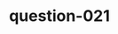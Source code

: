 ---
layout: question
title: question-021
number: 21
question: Tell me a type of gun that doesn't shoot bullets
answer1: Nail gun | 23
answer2: Stun gun | 21
answer3: Water gun | 18
answer4: BB gun | 14
answer5: Biceps/Muscles | 8
answer6: Paintball gun | 2
answer7: Son of a gun | 2
answer8:
answer9:
answer10:
---